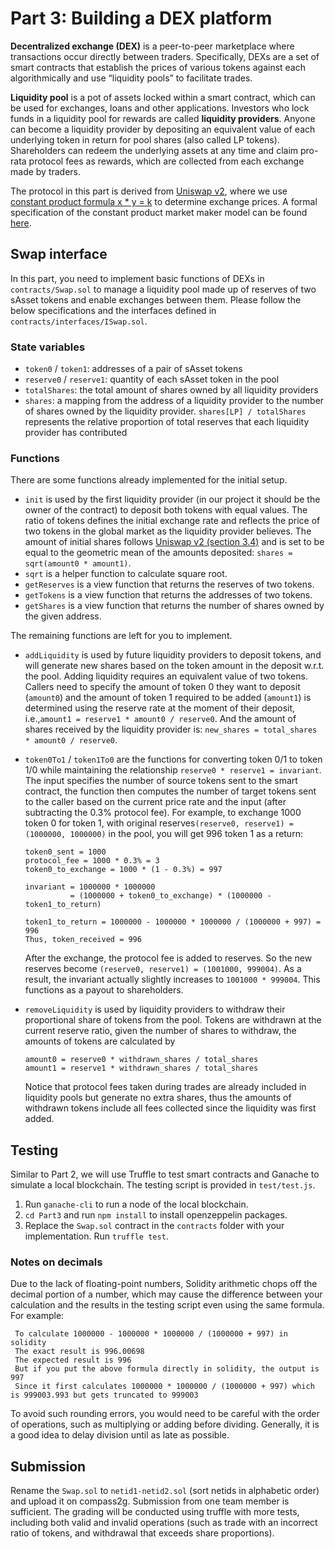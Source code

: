 # Part 3: Building a DEX platform

**Decentralized exchange (DEX)** is a peer-to-peer marketplace where transactions occur directly between traders. Specifically, DEXs are a set of smart contracts that establish the prices of various tokens against each algorithmically and use “liquidity pools” to facilitate trades. 

**Liquidity pool** is a pot of assets locked within a smart contract, which can be used for exchanges, loans and other applications. Investors who lock funds in a liquidity pool for rewards are called **liquidity providers**. Anyone can become a liquidity provider by depositing an equivalent value of each underlying token in return for pool shares (also called LP tokens). Shareholders can redeem the underlying assets at any time and claim pro-rata protocol fees as rewards, which are collected from each exchange made by traders.

The protocol in this part is derived from [Uniswap v2](https://docs.uniswap.org/protocol/V2/introduction), where we use [constant product formula x * y = k](https://docs.uniswap.org/protocol/V2/concepts/protocol-overview/how-uniswap-works) to determine exchange prices. A formal specification of the constant product market maker model can be found [here](https://github.com/runtimeverification/verified-smart-contracts/blob/uniswap/uniswap/x-y-k.pdf).

## Swap interface
In this part, you need to implement basic functions of DEXs in `contracts/Swap.sol` to manage a liquidity pool made up of reserves of two sAsset tokens and enable exchanges between them. Please follow the below specifications and the interfaces defined in `contracts/interfaces/ISwap.sol`. 

### State variables

* `token0` / `token1`: addresses of a pair of sAsset tokens
* `reserve0` / `reserve1`: quantity of each sAsset token in the pool
* `totalShares`: the total amount of shares owned by all liquidity providers
* `shares`: a mapping from the address of a liquidity provider to the number of shares owned by the liquidity provider. `shares[LP] / totalShares` represents the relative proportion of total reserves that each liquidity provider has contributed



### Functions
There are some functions already implemented for the initial setup.

* `init` is used by the first liquidity provider (in our project it should be the owner of the contract) to deposit both tokens with equal values. The ratio of tokens defines the initial exchange rate and reflects the price of two tokens in the global market as the liquidity provider believes. The amount of initial shares follows [Uniswap v2 (section 3.4)](https://uniswap.org/whitepaper.pdf) and is set to be equal to the geometric mean of the amounts deposited: `shares = sqrt(amount0 * amount1)`.
* `sqrt` is a helper function to calculate square root.
* `getReserves` is a view function that returns the reserves of two tokens.
* `getTokens` is a view function that returns the addresses of two tokens.
* `getShares` is a view function that returns the number of shares owned by the given address.

The remaining functions are left for you to implement.

* `addLiquidity` is used by future liquidity providers to deposit tokens, and will generate new shares based on the token amount in the deposit w.r.t. the pool. Adding liquidity requires an equivalent value of two tokens. Callers need to specify the amount of token 0 they want to deposit (`amount0`) and the amount of token 1 required to be added (`amount1`) is determined using the reserve rate at the moment of their deposit, i.e.,`amount1 = reserve1 * amount0 / reserve0`. And the amount of shares received by the liquidity provider is: `new_shares = total_shares * amount0 / reserve0`.
* `token0To1` / `token1To0` are the functions for converting token 0/1 to token 1/0 while maintaining the relationship `reserve0 * reserve1 = invariant`. The input specifies the number of source tokens sent to the smart contract, the function then computes the number of target tokens sent to the caller based on the current price rate and the input (after subtracting the 0.3% protocol fee). For example, to exchange 1000 token 0 for token 1, with original reserves`(reserve0, reserve1) = (1000000, 1000000)` in the pool, you will get 996 token 1 as a return:
    
    ```
    token0_sent = 1000
    protocol_fee = 1000 * 0.3% = 3
    token0_to_exchange = 1000 * (1 - 0.3%) = 997
    
    invariant = 1000000 * 1000000 
              = (1000000 + token0_to_exchange) * (1000000 - token1_to_return)
    
    token1_to_return = 1000000 - 1000000 * 1000000 / (1000000 + 997) = 996
    Thus, token_received = 996
    ```
    After the exchange, the protocol fee is added to reserves. So the new reserves become `(reserve0, reserve1) = (1001000, 999004)`. As a result, the invariant actually slightly increases to `1001000 * 999004`. This functions as a payout to shareholders.
* `removeLiquidity` is used by liquidity providers to withdraw their proportional share of tokens from the pool. Tokens are withdrawn at the current reserve ratio, given the number of shares to withdraw, the amounts of tokens are calculated by
    ```
    amount0 = reserve0 * withdrawn_shares / total_shares
    amount1 = reserve1 * withdrawn_shares / total_shares
    ```

    Notice that protocol fees taken during trades are already included in liquidity pools but generate no extra shares, thus the amounts of withdrawn tokens include all fees collected since the liquidity was first added.


## Testing

Similar to Part 2, we will use Truffle to test smart contracts and Ganache to simulate a local blockchain. The testing script is provided in `test/test.js`.

1. Run `ganache-cli` to run a node of the local blockchain.
2.  `cd Part3` and run `npm install` to install openzeppelin packages. 
3. Replace the `Swap.sol` contract in the `contracts` folder with your implementation. Run `truffle test`.

### Notes on decimals
Due to the lack of floating-point numbers, Solidity arithmetic chops off the decimal portion of a number, which may cause the difference between your calculation and the results in the testing script even using the same formula. For example:

```
 To calculate 1000000 - 1000000 * 1000000 / (1000000 + 997) in solidity
 The exact result is 996.00698
 The expected result is 996
 But if you put the above formula directly in solidity, the output is 997
 Since it first calculates 1000000 * 1000000 / (1000000 + 997) which is 999003.993 but gets truncated to 999003
```

To avoid such rounding errors, you would need to be careful with the order of operations, such as multiplying or adding before dividing. Generally, it is a good idea to delay division until as late as possible.

## Submission
Rename the `Swap.sol` to `netid1-netid2.sol` (sort netids in alphabetic order) and upload it on compass2g. Submission from one team member is sufficient. The grading will be conducted using truffle with more tests, including both valid and invalid operations (such as trade with an incorrect ratio of tokens, and withdrawal that exceeds share proportions).




